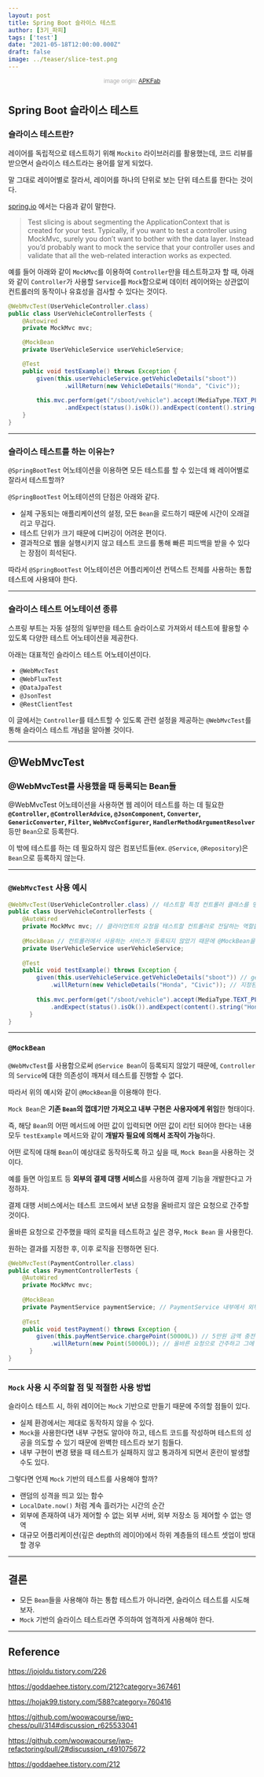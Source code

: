 ```yaml
---
layout: post  
title: Spring Boot 슬라이스 테스트
author: [3기_파피]
tags: ['test']
date: "2021-05-18T12:00:00.000Z"
draft: false
image: ../teaser/slice-test.png
---
```


<p style="font-family: sans-serif; text-align: center; color: #aaa; margin-bottom: 3em; font-size: 85%">image origin: <a href="https://apkfab.com/slice-it-all/com.tummygames.sliceit">APKFab</a></p>

## Spring Boot 슬라이스 테스트

### 슬라이스 테스트란?

레이어를 독립적으로 테스트하기 위해 `Mockito` 라이브러리를 활용했는데, 코드 리뷰를 받으면서 슬라이스 테스트라는 용어를 알게 되었다.

말 그대로 레이어별로 잘라서, 레이어를 하나의 단위로 보는 단위 테스트를 한다는 것이다.

[spring.io](https://spring.io/blog/2016/08/30/custom-test-slice-with-spring-boot-1-4) 에서는 다음과 같이 말한다.

> Test slicing is about segmenting the ApplicationContext that is created for your test. 
> Typically, if you want to test a controller using MockMvc, surely you don’t want to bother with the data layer. 
> Instead you’d probably want to mock the service that your controller uses and validate that all the web-related interaction works as expected.

예를 들어 아래와 같이 `MockMvc`를 이용하여 `Controller`만을 테스트하고자 할 때, 아래와 같이 `Controller`가 사용할 `Service`를 `Mock`함으로써 데이터 레이어와는 상관없이 컨트롤러의 동작이나 유효성을 검사할 수 있다는 것이다.

```java
@WebMvcTest(UserVehicleController.class)
public class UserVehicleControllerTests {
    @Autowired
    private MockMvc mvc;

    @MockBean
    private UserVehicleService userVehicleService;

    @Test
    public void testExample() throws Exception {
        given(this.userVehicleService.getVehicleDetails("sboot"))
                .willReturn(new VehicleDetails("Honda", "Civic"));
        
        this.mvc.perform(get("/sboot/vehicle").accept(MediaType.TEXT_PLAIN))
                .andExpect(status().isOk()).andExpect(content().string("Honda Civic"));
    }
}
```

---

### 슬라이스 테스트를 하는 이유는?

`@SpringBootTest` 어노테이션을 이용하면 모든 테스트를 할 수 있는데 왜 레이어별로 잘라서 테스트할까?

`@SpringBootTest` 어노테이션의 단점은 아래와 같다.

- 실제 구동되는 애플리케이션의 설정, 모든 `Bean`을 로드하기 때문에 시간이 오래걸리고 무겁다.
- 테스트 단위가 크기 때문에 디버깅이 어려운 편이다.
- 결과적으로 웹을 실행시키지 않고 테스트 코드를 통해 빠른 피드백을 받을 수 있다는 장점이 희석된다. 

따라서 `@SpringBootTest` 어노테이션은 어플리케이션 컨텍스트 전체를 사용하는 통합 테스트에 사용돼야 한다.

---

### 슬라이스 테스트 어노테이션 종류

스프링 부트는 자동 설정의 일부만을 테스트 슬라이스로 가져와서 테스트에 활용할 수 있도록 다양한 테스트 어노테이션을 제공한다.

아래는 대표적인 슬라이스 테스트 어노테이션이다.

- `@WebMvcTest`
- `@WebFluxTest`
- `@DataJpaTest`
- `@JsonTest`
- `@RestClientTest`

이 글에서는 `Controller`를 테스트할 수 있도록 관련 설정을 제공하는 `@WebMvcTest`를 통해 슬라이스 테스트 개념을 알아볼 것이다.

---

## @WebMvcTest

### @WebMvcTest를 사용했을 때 등록되는 Bean들

@WebMvcTest 어노테이션을 사용하면 웹 레이어 테스트를 하는 데 필요한 **`@Controller`, `@ControllerAdvice`, `@JsonComponent`, `Converter`, `GenericConverter`, `Filter`, `WebMvcConfigurer`, `HandlerMethodArgumentResolver`** 등만 `Bean`으로 등록한다. 

이 밖에 테스트를 하는 데 필요하지 않은 컴포넌트들(ex. `@Service`, `@Repository`)은 `Bean`으로 등록하지 않는다.

---

### `@WebMvcTest` 사용 예시

```java
@WebMvcTest(UserVehicleController.class) // 테스트할 특정 컨트롤러 클래스를 명시
public class UserVehicleControllerTests {
    @AutoWired 
    private MockMvc mvc; // 클라이언트의 요청을 테스트할 컨트롤러로 전달하는 역할을 한다.
  
  	@MockBean // 컨트롤러에서 사용하는 서비스가 등록되지 않았기 때문에 @MockBean을 이용하여 의존성 대체
    private UserVehicleService userVehicleService;
  	
    @Test
    public void testExample() throws Exception {
  	    given(this.userVehicleService.getVehicleDetails("sboot")) // getVehicleDetails 메서드를 호출하면
            .willReturn(new VehicleDetails("Honda", "Civic")); // 지정된 객체를 반환하도록 했다.
  	    
        this.mvc.perform(get("/sboot/vehicle").accept(MediaType.TEXT_PLAIN))
            .andExpect(status().isOk()).andExpect(content().string("Honda Civic"));
      }
}
```

---

### `@MockBean`

`@WebMvcTest`를 사용함으로써 `@Service Bean`이 등록되지 않았기 때문에, `Controller`의 `Service`에 대한 의존성이 깨져서 테스트를 진행할 수 없다.

따라서 위의 예시와 같이 `@MockBean`을 이용해야 한다.

`Mock Bean`은 **기존 `Bean`의 껍데기만 가져오고 내부 구현은 사용자에게 위임**한 형태이다.

즉, 해당 `Bean`의 어떤 메서드에 어떤 값이 입력되면 어떤 값이 리턴 되어야 한다는 내용 모두 `testExample` 메서드와 같이 **개발자 필요에 의해서 조작이 가능**하다.

어떤 로직에 대해 `Bean`이 예상대로 동작하도록 하고 싶을 때, `Mock Bean`을 사용하는 것이다.

예를 들면 아임포트 등 **외부의 결제 대행 서비스**를 사용하여 결제 기능을 개발한다고 가정하자.

결제 대행 서비스에서는 테스트 코드에서 보낸 요청을 올바르지 않은 요청으로 간주할 것이다.

올바른 요청으로 간주했을 때의 로직을 테스트하고 싶은 경우, `Mock Bean` 을 사용한다.

원하는 결과를 지정한 후, 이후 로직을 진행하면 된다.

```java
@WebMvcTest(PaymentController.class)
public class PaymentControllerTests {
    @AutoWired 
    private MockMvc mvc;
  
  	@MockBean
    private PaymentService paymentService; // PaymentService 내부에서 외부의 결제 대행 서비스를 사용하고 있는 상태라고 가정
  	
    @Test
    public void testPayment() throws Exception {
  	    given(this.payMentService.chargePoint(50000L)) // 5만원 금액 충전: 테스트 환경에서는 실패하는 행위이지만
            .willReturn(new Point(50000L)); // 올바른 요청으로 간주하고 그에 따른 객체를 반환하도록 행위 지정
      }
}
```

---

### `Mock` 사용 시 주의할 점 및 적절한 사용 방법

슬라이스 테스트 시, 하위 레이어는 `Mock` 기반으로 만들기 때문에 주의할 점들이 있다.

- 실제 환경에서는 제대로 동작하지 않을 수 있다.
- `Mock`을 사용한다면 내부 구현도 알아야 하고, 테스트 코드를 작성하며 테스트의 성공을 의도할 수 있기 때문에 완벽한 테스트라 보기 힘들다.
- 내부 구현이 변경 됐을 때 테스트가 실패하지 않고 통과하게 되면서 혼란이 발생할 수도 있다.

그렇다면 언제 `Mock` 기반의 테스트를 사용해야 할까?

- 랜덤의 성격을 띄고 있는 함수
- `LocalDate.now()` 처럼 계속 흘러가는 시간의 순간
- 외부에 존재하여 내가 제어할 수 없는 외부 서버, 외부 저장소 등 제어할 수 없는 영역
- 대규모 어플리케이션(깊은 depth의 레이어)에서 하위 계층들의 테스트 셋업이 방대할 경우


---

## 결론

- 모든 `Bean`들을 사용해야 하는 통합 테스트가 아니라면, 슬라이스 테스트를 시도해보자.
- `Mock` 기반의 슬라이스 테스트라면 주의하여 엄격하게 사용해야 한다.

---

## Reference

https://jojoldu.tistory.com/226

https://goddaehee.tistory.com/212?category=367461

https://hojak99.tistory.com/588?category=760416

https://github.com/woowacourse/jwp-chess/pull/314#discussion_r625533041

https://github.com/woowacourse/jwp-refactoring/pull/2#discussion_r491075672

https://goddaehee.tistory.com/212
